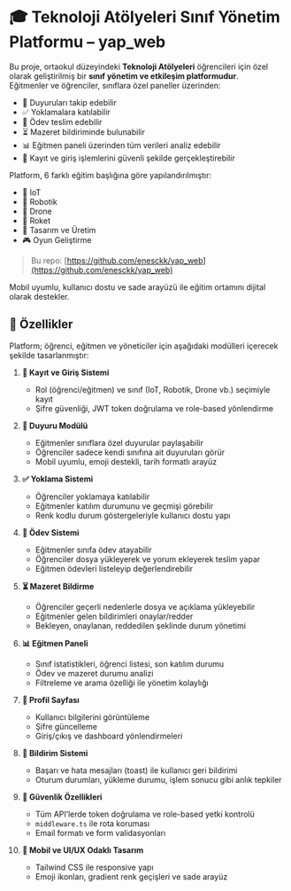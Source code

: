 # 🎓 Teknoloji Atölyeleri Sınıf Yönetim Platformu – yap_web

Bu proje, ortaokul düzeyindeki **Teknoloji Atölyeleri** öğrencileri için özel olarak geliştirilmiş bir **sınıf yönetim ve etkileşim platformudur**.  
Eğitmenler ve öğrenciler, sınıflara özel paneller üzerinden:

- 📢 Duyuruları takip edebilir  
- ✅ Yoklamalara katılabilir  
- 📂 Ödev teslim edebilir  
- ⏳ Mazeret bildiriminde bulunabilir  
- 📊 Eğitmen paneli üzerinden tüm verileri analiz edebilir  
- 🔐 Kayıt ve giriş işlemlerini güvenli şekilde gerçekleştirebilir

Platform, 6 farklı eğitim başlığına göre yapılandırılmıştır:

- 📡 IoT  
- 🤖 Robotik  
- 🚁 Drone  
- 🚀 Roket  
- 🎨 Tasarım ve Üretim  
- 🎮 Oyun Geliştirme  

> Bu repo: [https://github.com/enesckk/yap_web](https://github.com/enesckk/yap_web)

Mobil uyumlu, kullanıcı dostu ve sade arayüzü ile eğitim ortamını dijital olarak destekler.



## 🎯 Özellikler

Platform; öğrenci, eğitmen ve yöneticiler için aşağıdaki modülleri içerecek şekilde tasarlanmıştır:

1. **🔐 Kayıt ve Giriş Sistemi**
   - Rol (öğrenci/eğitmen) ve sınıf (IoT, Robotik, Drone vb.) seçimiyle kayıt
   - Şifre güvenliği, JWT token doğrulama ve role-based yönlendirme

2. **📢 Duyuru Modülü**
   - Eğitmenler sınıflara özel duyurular paylaşabilir
   - Öğrenciler sadece kendi sınıfına ait duyuruları görür
   - Mobil uyumlu, emoji destekli, tarih formatlı arayüz

3. **✅ Yoklama Sistemi**
   - Öğrenciler yoklamaya katılabilir
   - Eğitmenler katılım durumunu ve geçmişi görebilir
   - Renk kodlu durum göstergeleriyle kullanıcı dostu yapı

4. **📂 Ödev Sistemi**
   - Eğitmenler sınıfa ödev atayabilir
   - Öğrenciler dosya yükleyerek ve yorum ekleyerek teslim yapar
   - Eğitmen ödevleri listeleyip değerlendirebilir

5. **⏳ Mazeret Bildirme**
   - Öğrenciler geçerli nedenlerle dosya ve açıklama yükleyebilir
   - Eğitmenler gelen bildirimleri onaylar/redder
   - Bekleyen, onaylanan, reddedilen şeklinde durum yönetimi

6. **📊 Eğitmen Paneli**
   - Sınıf istatistikleri, öğrenci listesi, son katılım durumu
   - Ödev ve mazeret durumu analizi
   - Filtreleme ve arama özelliği ile yönetim kolaylığı

7. **👤 Profil Sayfası**
   - Kullanıcı bilgilerini görüntüleme
   - Şifre güncelleme
   - Giriş/çıkış ve dashboard yönlendirmeleri

8. **🔔 Bildirim Sistemi**
   - Başarı ve hata mesajları (toast) ile kullanıcı geri bildirimi
   - Oturum durumları, yükleme durumu, işlem sonucu gibi anlık tepkiler

9. **🔐 Güvenlik Özellikleri**
   - Tüm API’lerde token doğrulama ve role-based yetki kontrolü
   - `middleware.ts` ile rota koruması
   - Email formatı ve form validasyonları

10. **📱 Mobil ve UI/UX Odaklı Tasarım**
    - Tailwind CSS ile responsive yapı
    - Emoji ikonları, gradient renk geçişleri ve sade arayüz

